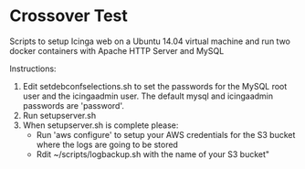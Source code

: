 # Crossover Test

Scripts to setup Icinga web on a Ubuntu 14.04 virtual machine and run two docker containers with Apache HTTP Server and MySQL

Instructions:
1. Edit setdebconfselections.sh to set the passwords for the MySQL root user and the icingaadmin user. The default mysql and icingaadmin passwords are 'password'.
2. Run setupserver.sh
3. When setupserver.sh is complete please:
	* Run 'aws configure' to setup your AWS credentials for the S3 bucket where the logs are going to be stored
	* Rdit ~/scripts/logbackup.sh with the name of your S3 bucket"
